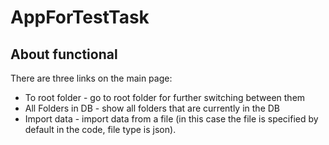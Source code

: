 #  AppForTestTask
## About functional
There are three links on the main page:
- To root folder - go to root folder for further switching between them
- All Folders in DB - show all folders that are currently in the DB
- Import data - import data from a file (in this case the file is specified by default in the code, file type is json).
